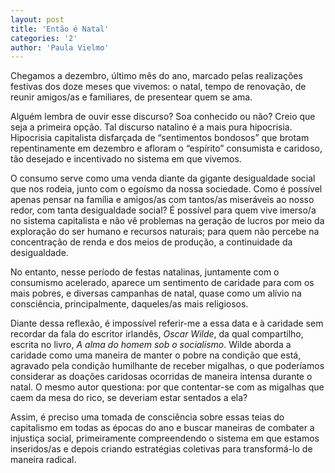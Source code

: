 ```yaml
---
layout: post
title: 'Então é Natal'
categories: '2'
author: 'Paula Vielmo'
---
```


Chegamos a dezembro, último mês do ano, marcado pelas realizações festivas dos
doze meses que vivemos: o natal, tempo de renovação, de reunir amigos/as e
familiares, de presentear quem se ama.

Alguém lembra de ouvir esse discurso? Soa conhecido ou não? Creio que seja a primeira
opção. Tal discurso natalino é a mais pura hipocrisia. Hipocrisia capitalista
disfarçada de “sentimentos bondosos” que brotam repentinamente em dezembro e afloram
o “espírito” consumista e caridoso, tão desejado e incentivado no sistema em que vivemos.

O consumo serve como uma venda diante da gigante desigualdade social que nos rodeia,
junto com o egoísmo da nossa sociedade. Como é possível apenas pensar na família e
amigos/as com tantos/as miseráveis ao nosso redor, com tanta desigualdade social? É
possível para quem vive imerso/a no sistema capitalista e não vê problemas na geração de
lucros por meio da exploração do ser humano e recursos naturais; para quem não percebe
na concentração de renda e dos meios de produção, a continuidade da desigualdade.

No entanto, nesse período de festas natalinas, juntamente com o consumismo acelerado,
aparece um sentimento de caridade para com os mais pobres, e diversas campanhas de
natal, quase como um alívio na consciência, principalmente, daqueles/as mais
religiosos.

Diante dessa reflexão, é impossível referir-me a essa data e à caridade sem recordar
da fala do escritor irlandês, *Oscar Wilde*, da qual compartilho, escrita no livro,
*A alma do homem sob o socialismo*.  Wilde aborda a caridade como uma maneira de
manter o pobre na condição que está, agravado pela condição humilhante de receber
migalhas, o que poderíamos considerar as doações caridosas ocorridas de maneira intensa
durante o natal. O mesmo autor questiona: por que contentar-se com as migalhas que
caem da mesa do rico, se deveriam estar sentados a ela?

Assim, é preciso uma tomada de consciência sobre essas teias do capitalismo em todas
as épocas do ano e buscar maneiras de combater a injustiça social, primeiramente
compreendendo o sistema em que estamos inseridos/as e depois criando estratégias
coletivas para transformá-lo de maneira radical.
